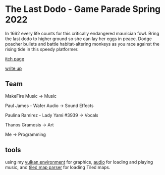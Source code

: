 # The Last Dodo -  Game Parade Spring 2022

In 1662 every life counts for this critically endangered maurician fowl. Bring the last dodo to higher ground so she can lay her eggs in peace. Dodge poacher bullets and battle habitat-altering monkeys as you race against the rising tide in this speedy platformer.

[itch page](https://noamzeise.itch.io/the-last-dodo)

[write up](https://noamzeise.wordpress.com/2022/03/22/the-last-dodo/)

## Team


MakeFire Music -> Music

Paul James - Wafer Audio -> Sound Effects

Paulina Ramirez -  Lady Yami #3939 -> Vocals

Thanos Gramosis       -> Art

Me         -> Programming



## tools

using my [vulkan environment](https://github.com/NoamZeise/Vulkan-Environment) for graphics, [audio](https://github.com/NoamZeise/audio) for loading and playing music, and [tiled map parser](https://github.com/NoamZeise/TiledMapParser) for loading Tiled maps.

